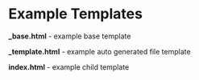 # Example Templates

**_base.html** - example base template

**_template.html** - example auto generated file template

**index.html** - example child template
